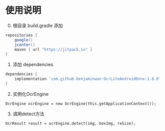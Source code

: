 # 使用说明

0. 根目录 build.gradle 添加

```groovy
repositories {
    google()
    jcenter()
    maven { url "https://jitpack.io" }
}
```

1. 添加 dependencies

```groovy
dependencies {
    implementation 'com.github.benjaminwan:OcrLiteAndroidOnnx:1.8.0'
}
```

2. 实例化OcrEngine

```
OcrEngine ocrEngine = new OcrEngine(this.getApplicationContext());
```

3. 调用detect方法

```
OcrResult result = ocrEngine.detect(img, boxImg, reSize);
```